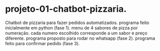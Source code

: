 # projeto-01-chatbot-pizzaria.
Chatbot de pizzaria para fazer pedidos automatizados.
programa feito inicialmente em python (fase 1).
menu de 4 sabores de pizza por numeração.
cada numero escolhido corresponde a um sabor e preço diferente.
programa proposto para rodar no whatsapp (fase 2).
programa feito para confirmar pedido (fase 3).
